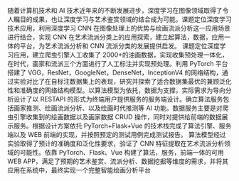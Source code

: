 随着计算机技术和 AI 技术近年来的不断发展进步，深度学习在图像领域取得了令人瞩目的成果，也让深度学习与艺术鉴赏领域的结合成为可能。课题定位深度学习技术应用，利用深度学习 CNN 在图像处理上的优势与绘画流派分析这一应用场景进行结合，实现 CNN 在艺术流派分类上的应用探索，建立起算法，数据，应用一体的平台，为艺术流派分析和 CNN 流派分类的发展提供启发。
课题定位深度学习应用，建立爬虫引擎人工收集了 2000+的油画数据，实现收集预处理一体化，在时代，画家和流派三个方面进行了人工标注并实现预处理。利用 PyTorch 平台搭建了 VGG，ResNet，GoogleNet，DenseNet，InceptionV4 的网络结构，通过实验对比了在自标注数据集上的表现，研究并探索了适合数据集最优的兼顾泛化性和准确度的网络结构模型。以算法模型为依托，数据为支撑，实际需求为导向分析设计了以 RESTAPI 的形式为终端用户提供服务的服务端设计。确立算法服务包括画家推测、绘画流派分析、以及绘画时代推测等 AI 功能。数据服务主要是对爬虫引擎收集到的绘画数据以及画家数据 CRUD 操作，同时对提供给前端的数据展示服务。根据设计方案依托 PyTorch+Flask+Vue 的技术栈完成了算法引擎、服务端以及 WEB 前端的实现，并按照预定的测试用例完成测试报告。
算法模型经过实验取得了预计的准确度和泛化性要求，验证了 CNN 特征提取在艺术流派分析领域的可能性。依靠 PyTorch、Flask、Vue 构建了算法，服务，前端一体的可用 WEB APP，满足了预期的艺术鉴赏、流派分析、数据挖掘等维度的需求，并将其应用在系统中，最终实现一个完整智能绘画分析平台
